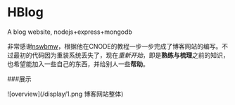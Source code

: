 HBlog
=====

A blog website, nodejs+express+mongodb

非常感谢[nswbmw](https://github.com/nswbmw/N-blog/)，根据他在CNODE的教程一步一步完成了博客网站的编写。不过最初的代码因为重装系统丢失了，现在*重新开始*，即是**熟练与梳理**之前的知识，也希望能加入一些自己的东西，并给别人一些**帮助**。

###展示

![overview](/display/1.png 博客网站整体)